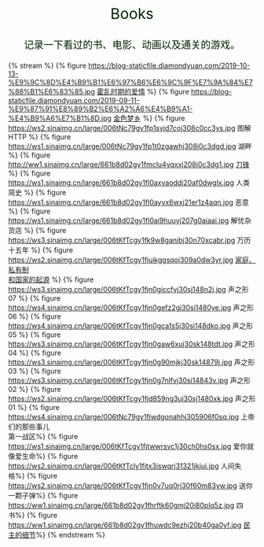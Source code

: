 <p></p>
<center>
<p style="font-size: 30px;color: #020;">Books</p>
<p style="font-size: 20px;color: #020;">记录一下看过的书、电影、动画以及通关的游戏。</p>
</center>

{% stream %}
{% figure https://blog-staticfile.diamondyuan.com/2019-10-13-%E9%9C%8D%E4%B9%B1%E6%97%B6%E6%9C%9F%E7%9A%84%E7%88%B1%E6%83%85.jpg [霍乱时期的爱情](/books/El_Amor_En_Los_Tiempos_Del_Colera.html) %}
{% figure https://blog-staticfile.diamondyuan.com/2019-09-11-%E9%87%91%E8%89%B2%E6%A2%A6%E4%B9%A1-%E4%B9%A6%E7%B1%8D.jpg [金色梦乡](/favorite/golden_slumber.html) %}
{% figure https://ws2.sinaimg.cn/large/006tNc79gy1fp1syjd7coj308c0cc3ys.jpg 图解HTTP %}
{% figure https://ws1.sinaimg.cn/large/006tNc79gy1fp1t0zgawhj308i0c3dgd.jpg 湖畔 %}
{% figure http://ww1.sinaimg.cn/large/661b8d02gy1fmclu4yqxxj208i0c3dg1.jpg [刀锋](/books/the_razors_edge.html) %}
{% figure https://ws1.sinaimg.cn/large/661b8d02gy1fl0axyaoddj20af0dwglx.jpg 人类简史 %}
{% figure https://ws1.sinaimg.cn/large/661b8d02gy1fl0ayyx6wxj21er1z4aqn.jpg 恶意 %}
{% figure https://ws1.sinaimg.cn/large/661b8d02gy1fl0ai9huuyj207g0aiaai.jpg 解忧杂货店 %}
{% figure https://ws3.sinaimg.cn/large/006tKfTcgy1fk9w8ganibj30n70xcabr.jpg 万历十五年 %}
{% figure https://ws2.sinaimg.cn/large/006tKfTcgy1fjuikggsqoj309a0dw3yr.jpg [家庭、私有制</br>和国家的起源](/books/the_origin_of_the_family_private_property_and_the_state.html) %}
{% figure https://ws3.sinaimg.cn/large/006tKfTcgy1fjn0giccfyj30sj148n2j.jpg 声之形07 %}
{% figure https://ws4.sinaimg.cn/large/006tKfTcgy1fjn0gefz2gj30si1480ye.jpg 声之形06 %}
{% figure https://ws4.sinaimg.cn/large/006tKfTcgy1fjn0gca1s5j30si148dko.jpg 声之形05 %}
{% figure https://ws3.sinaimg.cn/large/006tKfTcgy1fjn0gaw6xuj30sk148tdt.jpg 声之形04 %}
{% figure https://ws3.sinaimg.cn/large/006tKfTcgy1fjn0g90mjkj30sk14879j.jpg 声之形03 %}
{% figure https://ws3.sinaimg.cn/large/006tKfTcgy1fjn0g7nlfvj30si14843v.jpg 声之形02 %}
{% figure https://ws2.sinaimg.cn/large/006tKfTcgy1fjd859ng3uj30sj1480xk.jpg 声之形01 %}
{% figure https://ws4.sinaimg.cn/large/006tNc79gy1fiwdgonahhj305906f0sq.jpg 上帝们的那些事儿<br>第一战区%}
{% figure https://ws1.sinaimg.cn/large/006tKfTcgy1fjtwwrsvc1j30ch0hs0sx.jpg 爱你就像爱生命%}
{% figure https://ws2.sinaimg.cn/large/006tKfTcly1fjtx3iswqrj31321jkjuj.jpg 人间失格%}
{% figure https://ws2.sinaimg.cn/large/006tKfTcgy1fjn0v7uq0rj30f60m83yw.jpg 送你一颗子弹%}
{% figure https://ww1.sinaimg.cn/large/661b8d02gy1fhrftk60gmj20i80plq5z.jpg 四书%}
{% figure https://ww1.sinaimg.cn/large/661b8d02gy1fhuwdc9ezhj20b40ga0yf.jpg [民主的细节](https://book.douban.com/subject/3813669/)%}
{% endstream %}
